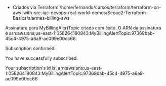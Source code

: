 

- Criados via Terraform
/home/fernando/cursos/terraform/terraform-on-aws-with-sre-iac-devops-real-world-demos/Secao2-Terraform-Basics/alarmes-billing-aws


Assinatura para MyBillingAlertTopic criada com êxito.
O ARN da assinatura é arn:aws:sns:us-east-1:058264180843:MyBillingAlertTopic:97369bab-45c4-4975-a6a9-ac099e00dc66.



Subscription confirmed!

You have successfully subscribed.

Your subscription's id is:
arn:aws:sns:us-east-1:058264180843:MyBillingAlertTopic:97369bab-45c4-4975-a6a9-ac099e00dc66